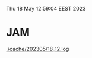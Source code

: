 Thu 18 May 12:59:04 EEST 2023
# JAM
<a href='./cache/202305/18_12.log'>./cache/202305/18_12.log</a>
